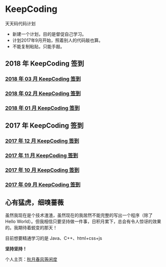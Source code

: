 # KeepCoding

天天码代码计划

- 新建一个计划，目的是督促自己学习。
- 计划2017年9月开始，照着别人的代码敲也算。
- 不能复制粘贴，只能手敲。

## 2018 年 KeepCoding 签到

<h3><a href="2018/03">2018 年 03 月 KeepCoding 签到</a></h3>
<h3><a href="2018/02">2018 年 02 月 KeepCoding 签到</a></h3>
<h3><a href="2018/01">2018 年 01 月 KeepCoding 签到</a></h3>

## 2017 年 KeepCoding 签到

<h3><a href="2017/12">2017 年 12 月 KeepCoding 签到</a></h3>
<h3><a href="2017/11">2017 年 11 月 KeepCoding 签到</a></h3>
<h3><a href="2017/10">2017 年 10 月 KeepCoding 签到</a></h3>
<h3><a href="2017/09">2017 年 09 月 KeepCoding 签到</a></h3>

## 心有猛虎，细嗅蔷薇

虽然我现在是个技术渣渣，虽然现在的我居然不能完整的写出一个程序（除了Hello World）。但我相信只要坚持做一件事，日积月累下，总会有令人惊讶的效果的。我期待着蜕变的那天！

目前想要精通学习的是 Java、C++、html+css+js

**坚持坚持！**

个人主页：<a href="http://renkaigis.com/" target="_blank">秋月春风等闲度</a>